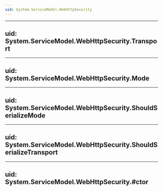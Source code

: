 ```yaml
---
uid: System.ServiceModel.WebHttpSecurity
---
```


---
uid: System.ServiceModel.WebHttpSecurity.Transport
---

---
uid: System.ServiceModel.WebHttpSecurity.Mode
---

---
uid: System.ServiceModel.WebHttpSecurity.ShouldSerializeMode
---

---
uid: System.ServiceModel.WebHttpSecurity.ShouldSerializeTransport
---

---
uid: System.ServiceModel.WebHttpSecurity.#ctor
---
